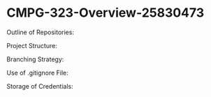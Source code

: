 # CMPG-323-Overview-25830473

Outline of Repositories:

Project Structure:

Branching Strategy:

Use of .gitignore File:

Storage of Credentials:

